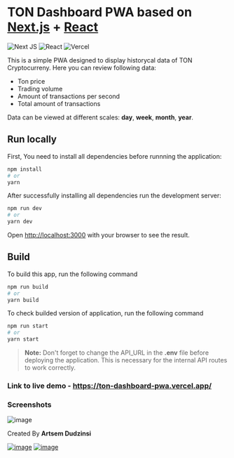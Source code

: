 # TON Dashboard PWA  based on [Next.js](https://nextjs.org/) + [React](https://react.dev/) 

![Next JS](https://img.shields.io/badge/Next-black?style=for-the-badge&logo=next.js&logoColor=white)
![React](https://img.shields.io/badge/react-%2320232a.svg?style=for-the-badge&logo=react&logoColor=%2361DAFB) 
![Vercel](https://img.shields.io/badge/Vercel-black?style=for-the-badge&logo=vercel&logoColor=white)

This is a simple PWA designed to display historycal data of TON Cryptocurreny. Here you can review following data:

- Ton price
- Trading volume
- Amount of transactions per second
- Total amount of transactions

Data can be viewed at different scales: **day**, **week**, **month**, **year**.

## Run locally

First, You need to install all dependencies before runnning the application:

```bash
npm install
# or
yarn
```

After successfully installing all dependencies run the development server:
```bash
npm run dev
# or
yarn dev
```

Open [http://localhost:3000](http://localhost:3000) with your browser to see the result.

## Build

To build this app, run the following command
```bash
npm run build
# or
yarn build
```

To check builded version of application,  run the following command
```bash
npm run start
# or
yarn start
```

> **Note:**  Don't forget to change the API_URL in the **.env** file before deploying the application. This is necessary for the internal API routes to work correctly.

### Link to live demo - https://ton-dashboard-pwa.vercel.app/
### Screenshots
![image](https://github.com/lambda2331/ton-dashboard-pwa/assets/23213125/a4fb570d-a8b8-453b-b6da-cbc3bc6e167b)

Created By **Artsem Dudzinsi** 

<a href="https://www.linkedin.com/in/a-dudzinski/">![image](https://img.shields.io/badge/LinkedIn-0077B5?style=for-the-badge&logo=linkedin&logoColor=white)<a/>
<a href="https://t.me/Dudick97">![image](https://img.shields.io/badge/Telegram-2CA5E0?style=for-the-badge&logo=telegram&logoColor=white)<a/>  

